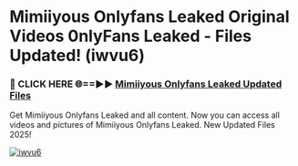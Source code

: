# Mimiiyous Onlyfans Leaked Original Videos 0nlyFans Leaked - Files Updated! (iwvu6)

<h3>🔴 CLICK HERE 🌐==►► <a href="https://tinyurl.com/x26r9saj" rel="nofollow">Mimiiyous Onlyfans Leaked Updated Files</a></h3>

Get Mimiiyous Onlyfans Leaked and all content. Now you can access all videos and pictures of Mimiiyous Onlyfans Leaked. New Updated Files 2025!

[![iwvu6](https://i.imgur.com/LkgZPqh.gif)](https://tinyurl.com/x26r9saj)
